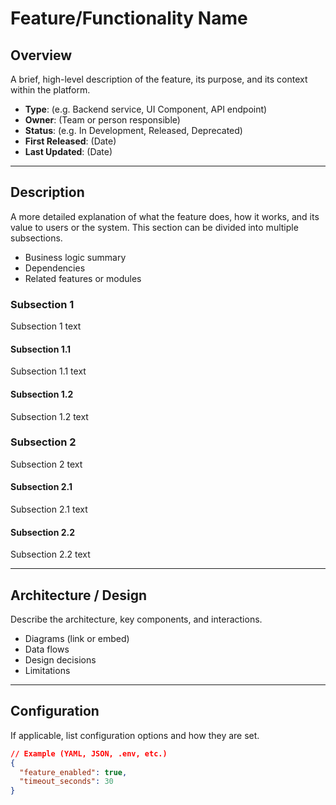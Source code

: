 # Feature/Functionality Name

## Overview
A brief, high-level description of the feature, its purpose, and its context within the platform.

- **Type**: (e.g. Backend service, UI Component, API endpoint)
- **Owner**: (Team or person responsible)
- **Status**: (e.g. In Development, Released, Deprecated)
- **First Released**: (Date)
- **Last Updated**: (Date)

---

## Description
A more detailed explanation of what the feature does, how it works, and its value to users or the system. This section can be divided into multiple subsections.

- Business logic summary
- Dependencies
- Related features or modules

### Subsection 1
Subsection 1 text

#### Subsection 1.1
Subsection 1.1 text

#### Subsection 1.2
Subsection 1.2 text

### Subsection 2
Subsection 2 text

#### Subsection 2.1
Subsection 2.1 text

#### Subsection 2.2
Subsection 2.2 text

---

## Architecture / Design
Describe the architecture, key components, and interactions.

- Diagrams (link or embed)
- Data flows
- Design decisions
- Limitations

---

## Configuration
If applicable, list configuration options and how they are set.

```json
// Example (YAML, JSON, .env, etc.)
{
  "feature_enabled": true,
  "timeout_seconds": 30
}

